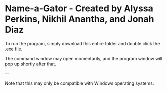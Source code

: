 # Name-a-Gator - Created by Alyssa Perkins, Nikhil Anantha, and Jonah Diaz

To run the program, simply download this entire folder and double click the .exe file.

The command window may open momentarily, and the program window will pop up shortly after that.

--

Note that this may only be compatible with Windows operating systems.
